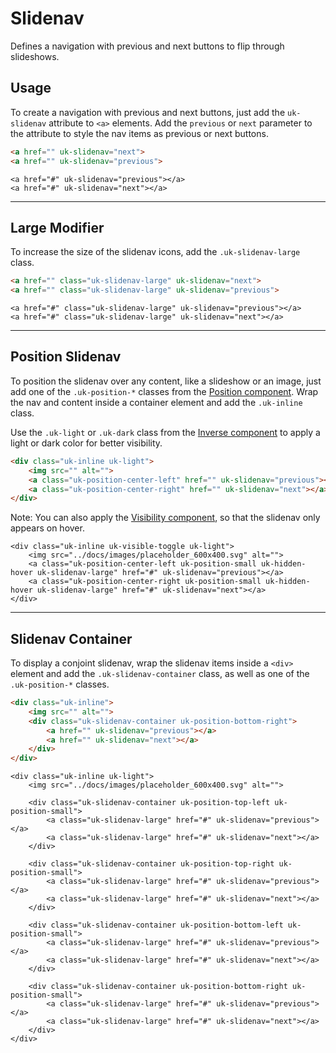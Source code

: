 # Slidenav

<p class="uk-text-lead">Defines a navigation with previous and next buttons to flip through slideshows.</p>

## Usage

To create a navigation with previous and next buttons, just add the `uk-slidenav` attribute to `<a>` elements. Add the `previous` or `next` parameter to the attribute to style the nav items as previous or next buttons.

```html
<a href="" uk-slidenav="next">
<a href="" uk-slidenav="previous">
```

```example
<a href="#" uk-slidenav="previous"></a>
<a href="#" uk-slidenav="next"></a>
```

***

## Large Modifier

To increase the size of the slidenav icons, add the `.uk-slidenav-large` class.

```html
<a href="" class="uk-slidenav-large" uk-slidenav="next">
<a href="" class="uk-slidenav-large" uk-slidenav="previous">
```

```example
<a href="#" class="uk-slidenav-large" uk-slidenav="previous"></a>
<a href="#" class="uk-slidenav-large" uk-slidenav="next"></a>
```

***

## Position Slidenav

To position the slidenav over any content, like a slideshow or an image, just add one of the `.uk-position-*` classes from the [Position component](position.md). Wrap the nav and content inside a container element and add the `.uk-inline` class.

Use the `.uk-light` or `.uk-dark` class from the [Inverse component](inverse.md) to apply a light or dark color for better visibility.

```html
<div class="uk-inline uk-light">
    <img src="" alt="">
    <a class="uk-position-center-left" href="" uk-slidenav="previous"></a>
    <a class="uk-position-center-right" href="" uk-slidenav="next"></a>
</div>
```

Note: You can also apply the [Visibility component](visibility.md), so that the slidenav only appears on hover.

```example
<div class="uk-inline uk-visible-toggle uk-light">
    <img src="../docs/images/placeholder_600x400.svg" alt="">
    <a class="uk-position-center-left uk-position-small uk-hidden-hover uk-slidenav-large" href="#" uk-slidenav="previous"></a>
    <a class="uk-position-center-right uk-position-small uk-hidden-hover uk-slidenav-large" href="#" uk-slidenav="next"></a>
</div>
```

***

## Slidenav Container

To display a conjoint slidenav, wrap the slidenav items inside a `<div>` element and add the `.uk-slidenav-container` class, as well as one of the `.uk-position-*` classes.

```html
<div class="uk-inline">
    <img src="" alt="">
    <div class="uk-slidenav-container uk-position-bottom-right">
        <a href="" uk-slidenav="previous"></a>
        <a href="" uk-slidenav="next"></a>
    </div>
</div>
```

```example
<div class="uk-inline uk-light">
    <img src="../docs/images/placeholder_600x400.svg" alt="">

    <div class="uk-slidenav-container uk-position-top-left uk-position-small">
        <a class="uk-slidenav-large" href="#" uk-slidenav="previous"></a>
        <a class="uk-slidenav-large" href="#" uk-slidenav="next"></a>
    </div>

    <div class="uk-slidenav-container uk-position-top-right uk-position-small">
        <a class="uk-slidenav-large" href="#" uk-slidenav="previous"></a>
        <a class="uk-slidenav-large" href="#" uk-slidenav="next"></a>
    </div>

    <div class="uk-slidenav-container uk-position-bottom-left uk-position-small">
        <a class="uk-slidenav-large" href="#" uk-slidenav="previous"></a>
        <a class="uk-slidenav-large" href="#" uk-slidenav="next"></a>
    </div>

    <div class="uk-slidenav-container uk-position-bottom-right uk-position-small">
        <a class="uk-slidenav-large" href="#" uk-slidenav="previous"></a>
        <a class="uk-slidenav-large" href="#" uk-slidenav="next"></a>
    </div>
</div>
```